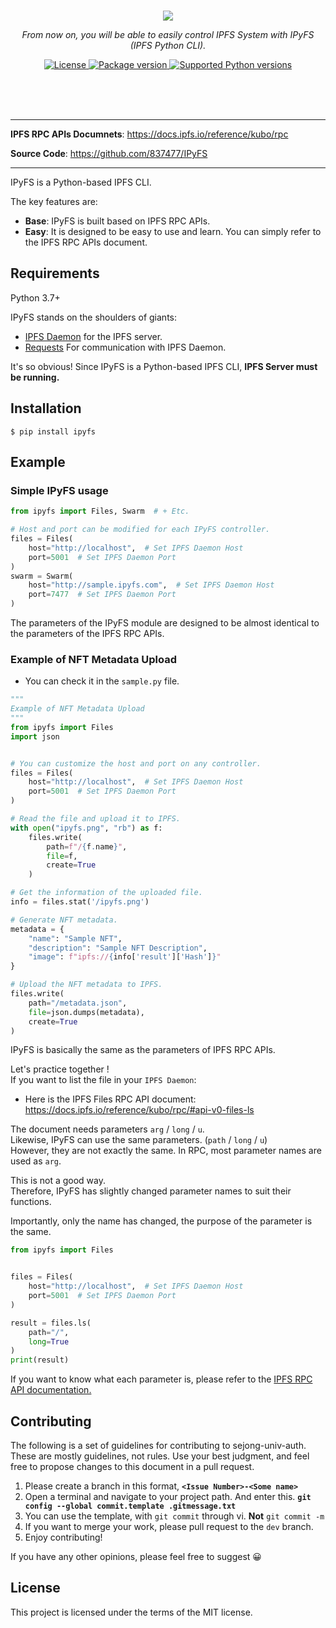 <br><br><br>
<p align="center">
  <a href="https://github.com/837477/IPyFS"><img src="https://user-images.githubusercontent.com/37999795/180646280-7774e259-bc91-4ed3-8b68-84d705ff61c5.png"></a>
</p>
<p align="center">
    <em>From now on, you will be able to easily control IPFS System with IPyFS (IPFS Python CLI).</em>
</p>
<p align="center">
<a href="https://github.com/837477/IPyFS/blob/main/LICENSE" target="_blank">
    <img src="https://img.shields.io/pypi/l/ipyfs?color=19bfb6" alt="License">
</a>
<a href="https://pypi.org/project/ipyfs" target="_blank">
    <img src="https://img.shields.io/pypi/v/ipyfs?color=19bfb6" alt="Package version">
</a>
<a href="https://pypi.org/project/ipyfs" target="_blank">
    <img src="https://img.shields.io/pypi/pyversions/ipyfs?color=19bfb6" alt="Supported Python versions">
</a>
</p>
<br><br><br>

---

**IPFS RPC APIs Documnets**: <a href="https://docs.ipfs.io/reference/kubo/rpc/" target="_blank">https://docs.ipfs.io/reference/kubo/rpc </a>

**Source Code**: <a href="https://github.com/837477/IPyFS" target="_blank">https://github.com/837477/IPyFS </a>

---

IPyFS is a Python-based IPFS CLI.

The key features are:

* **Base**: IPyFS is built based on IPFS RPC APIs.
* **Easy**: It is designed to be easy to use and learn. You can simply refer to the IPFS RPC APIs document.

## Requirements

Python 3.7+

IPyFS stands on the shoulders of giants:

* <a href="https://docs.ipfs.io/install/" class="external-link" target="_blank">IPFS Daemon</a> for the IPFS server.
* <a href="https://github.com/psf/requests" class="external-link" target="_blank">Requests</a> For communication with IPFS Daemon. 
 
It's so obvious! Since IPyFS is a Python-based IPFS CLI, **IPFS Server must be running.**

## Installation

<div class="termy">

```console
$ pip install ipyfs
```

</div>

## Example

### Simple IPyFS usage

```Python
from ipyfs import Files, Swarm  # + Etc.

# Host and port can be modified for each IPyFS controller.
files = Files(
    host="http://localhost",  # Set IPFS Daemon Host
    port=5001  # Set IPFS Daemon Port
)
swarm = Swarm(
    host="http://sample.ipyfs.com",  # Set IPFS Daemon Host
    port=7477  # Set IPFS Daemon Port
)
```

The parameters of the IPyFS module are designed to be almost identical to the parameters of the IPFS RPC APIs.

### Example of NFT Metadata Upload

* You can check it in the `sample.py` file.

<div class="termy">

```Python
"""
Example of NFT Metadata Upload
"""
from ipyfs import Files
import json


# You can customize the host and port on any controller.
files = Files(
    host="http://localhost",  # Set IPFS Daemon Host
    port=5001  # Set IPFS Daemon Port
)

# Read the file and upload it to IPFS.
with open("ipyfs.png", "rb") as f:
    files.write(
        path=f"/{f.name}",
        file=f,
        create=True
    )

# Get the information of the uploaded file.
info = files.stat('/ipyfs.png')

# Generate NFT metadata.
metadata = {
    "name": "Sample NFT",
    "description": "Sample NFT Description",
    "image": f"ipfs://{info['result']['Hash']}"
}

# Upload the NFT metadata to IPFS.
files.write(
    path="/metadata.json",
    file=json.dumps(metadata),
    create=True
)
```

</div>

IPyFS is basically the same as the parameters of IPFS RPC APIs.

Let's practice together !<br>
If you want to list the file in your `IPFS Daemon`:

* Here is the IPFS Files RPC API document: <a href="https://docs.ipfs.io/reference/kubo/rpc/#api-v0-files-ls" target="_blank">https://docs.ipfs.io/reference/kubo/rpc/#api-v0-files-ls </a>

The document needs parameters `arg` / `long` / `u`. <br>
Likewise, IPyFS can use the same parameters. (`path` / `long` / `u`) <br>
However, they are not exactly the same. In RPC, most parameter names are used as `arg`.

This is not a good way.<br>
Therefore, IPyFS has slightly changed parameter names to suit their functions.

Importantly, only the name has changed, the purpose of the parameter is the same.

```Python
from ipyfs import Files


files = Files(
    host="http://localhost",  # Set IPFS Daemon Host
    port=5001  # Set IPFS Daemon Port
)

result = files.ls(
    path="/",
    long=True
)
print(result)
```

If you want to know what each parameter is, please refer to the <a href="https://docs.ipfs.io/reference/kubo/rpc/" target="_blank">IPFS RPC API documentation.</a>


## Contributing
The following is a set of guidelines for contributing to sejong-univ-auth. These are mostly guidelines, not rules. Use your best judgment, and feel free to propose changes to this document in a pull request.

1. Please create a branch in this format, **`<Issue Number>-<Some name>`**
2. Open a terminal and navigate to your project path. And enter this.
   **`git config --global commit.template .gitmessage.txt`**
3. You can use the template, with `git commit` through vi. **Not** `git commit -m`
4. If you want to merge your work, please pull request to the `dev` branch.
5. Enjoy contributing!

If you have any other opinions, please feel free to suggest 😀

## License

This project is licensed under the terms of the MIT license.